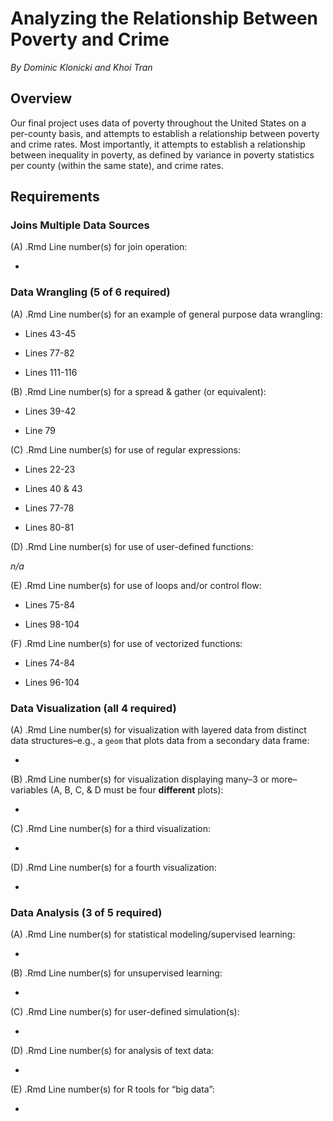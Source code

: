 # Analyzing the Relationship Between Poverty and Crime

*By Dominic Klonicki and Khoi Tran*

## Overview

Our final project uses data of poverty throughout the United States on a per-county basis, and attempts to establish a relationship between poverty and crime rates. Most importantly, it attempts to establish a relationship between inequality in poverty, as defined by variance in poverty statistics per county (within the same state), and crime rates. 

## Requirements

### Joins Multiple Data Sources

(A) .Rmd Line number(s) for join operation:

*

### Data Wrangling (5 of 6 required)

(A) .Rmd Line number(s) for an example of general purpose data wrangling:

* Lines 43-45

* Lines 77-82

* Lines 111-116

(B) .Rmd Line number(s) for a spread & gather (or equivalent):

* Lines 39-42

* Line 79

(C) .Rmd Line number(s) for use of regular expressions:

* Lines 22-23

* Lines 40 & 43

* Lines 77-78

* Lines 80-81

(D) .Rmd Line number(s) for use of user-defined functions:

*n/a*

(E) .Rmd Line number(s) for use of loops and/or control flow:

* Lines 75-84

* Lines 98-104

(F) .Rmd Line number(s) for use of vectorized functions:

* Lines 74-84

* Lines 96-104

### Data Visualization (all 4 required)

(A) .Rmd Line number(s) for visualization with layered data from distinct data structures–e.g., a `geom` that
plots data from a secondary data frame:

* 

(B) .Rmd Line number(s) for visualization displaying many–3 or more–variables (A, B, C, & D must be
four **different** plots):

* 

(C) .Rmd Line number(s) for a third visualization:

* 

(D) .Rmd Line number(s) for a fourth visualization:

* 

### Data Analysis (3 of 5 required)

(A) .Rmd Line number(s) for statistical modeling/supervised learning:

* 

(B) .Rmd Line number(s) for unsupervised learning:

* 

(C) .Rmd Line number(s) for user-defined simulation(s):

* 

(D) .Rmd Line number(s) for analysis of text data:

* 

(E) .Rmd Line number(s) for R tools for “big data”:

* 
